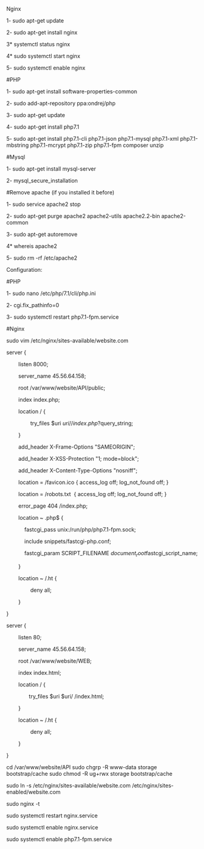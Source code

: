 Nginx

1- sudo apt-get update

2- sudo apt-get install nginx

3* systemctl status nginx

4* sudo systemctl start nginx

5- sudo systemctl enable nginx

#PHP

1- sudo apt-get install software-properties-common

2- sudo add-apt-repository ppa:ondrej/php

3- sudo apt-get update

4- sudo apt-get install php7.1

5- sudo apt-get install php7.1-cli php7.1-json php7.1-mysql php7.1-xml php7.1-mbstring php7.1-mcrypt php7.1-zip php7.1-fpm composer unzip

#Mysql

1- sudo apt-get install mysql-server

2- mysql_secure_installation

#Remove apache (if you installed it before)

1- sudo service apache2 stop

2- sudo apt-get purge apache2 apache2-utils apache2.2-bin apache2-common

3- sudo apt-get autoremove

4* whereis apache2

5- sudo rm -rf /etc/apache2  

Configuration:

#PHP

1- sudo nano /etc/php/7.1/cli/php.ini

2- cgi.fix_pathinfo=0

3- sudo systemctl restart php7.1-fpm.service

#Nginx

sudo vim /etc/nginx/sites-available/website.com

server {

        listen 8000;

        server_name 45.56.64.158;

        root /var/www/website/API/public;

        index index.php;

        location / {

                try_files $uri $uri/ /index.php?$query_string;

        }

        add_header X-Frame-Options "SAMEORIGIN";

        add_header X-XSS-Protection "1; mode=block";

        add_header X-Content-Type-Options "nosniff";

        location = /favicon.ico { access_log off; log_not_found off; }

        location = /robots.txt  { access_log off; log_not_found off; }

        error_page 404 /index.php;

        location ~ \.php$ {

            fastcgi_pass unix:/run/php/php7.1-fpm.sock;

            include snippets/fastcgi-php.conf;

            fastcgi_param SCRIPT_FILENAME $document_root$fastcgi_script_name;

        }

        location ~ /\.ht {

                deny all;

        }

}

server {

        listen 80;

        server_name 45.56.64.158;

        root /var/www/website/WEB;

        index index.html;

        location / {

               try_files $uri $uri/ /index.html;

        }

        location ~ /\.ht {

                deny all;

        }

}

cd /var/www/website/API
sudo chgrp -R www-data storage bootstrap/cache
sudo chmod -R ug+rwx storage bootstrap/cache

sudo ln -s /etc/nginx/sites-available/website.com /etc/nginx/sites-enabled/website.com

sudo nginx -t

sudo systemctl restart nginx.service

sudo systemctl enable nginx.service

sudo systemctl enable php7.1-fpm.service
